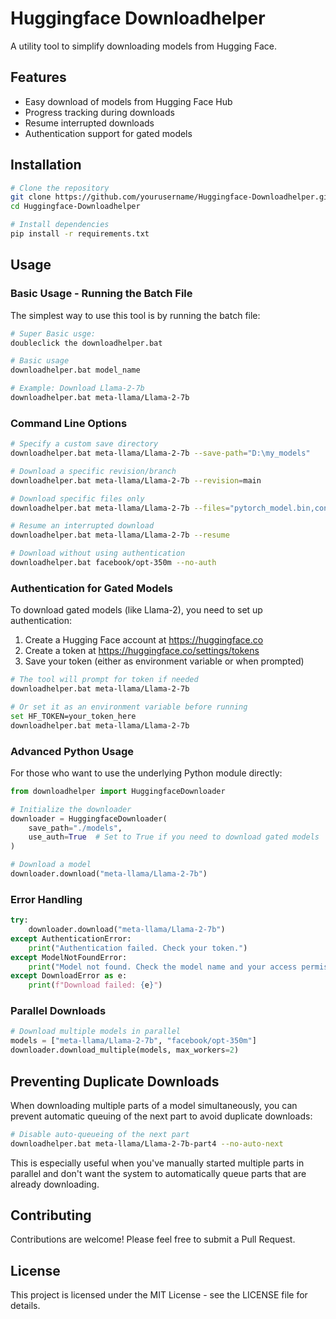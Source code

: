 # Huggingface Downloadhelper

A utility tool to simplify downloading models from Hugging Face.

## Features

- Easy download of models from Hugging Face Hub
- Progress tracking during downloads
- Resume interrupted downloads
- Authentication support for gated models

## Installation

```bash
# Clone the repository
git clone https://github.com/yourusername/Huggingface-Downloadhelper.git
cd Huggingface-Downloadhelper

# Install dependencies
pip install -r requirements.txt
```

## Usage

### Basic Usage - Running the Batch File

The simplest way to use this tool is by running the batch file:

```bash
# Super Basic usge:
doubleclick the downloadhelper.bat

# Basic usage
downloadhelper.bat model_name

# Example: Download Llama-2-7b
downloadhelper.bat meta-llama/Llama-2-7b
```

### Command Line Options

```bash
# Specify a custom save directory
downloadhelper.bat meta-llama/Llama-2-7b --save-path="D:\my_models"

# Download a specific revision/branch
downloadhelper.bat meta-llama/Llama-2-7b --revision=main

# Download specific files only
downloadhelper.bat meta-llama/Llama-2-7b --files="pytorch_model.bin,config.json"

# Resume an interrupted download
downloadhelper.bat meta-llama/Llama-2-7b --resume

# Download without using authentication
downloadhelper.bat facebook/opt-350m --no-auth
```

### Authentication for Gated Models

To download gated models (like Llama-2), you need to set up authentication:

1. Create a Hugging Face account at https://huggingface.co
2. Create a token at https://huggingface.co/settings/tokens
3. Save your token (either as environment variable or when prompted)

```bash
# The tool will prompt for token if needed
downloadhelper.bat meta-llama/Llama-2-7b

# Or set it as an environment variable before running
set HF_TOKEN=your_token_here
downloadhelper.bat meta-llama/Llama-2-7b
```

### Advanced Python Usage

For those who want to use the underlying Python module directly:

```python
from downloadhelper import HuggingfaceDownloader

# Initialize the downloader
downloader = HuggingfaceDownloader(
    save_path="./models",
    use_auth=True  # Set to True if you need to download gated models
)

# Download a model
downloader.download("meta-llama/Llama-2-7b")
```

### Error Handling

```python
try:
    downloader.download("meta-llama/Llama-2-7b")
except AuthenticationError:
    print("Authentication failed. Check your token.")
except ModelNotFoundError:
    print("Model not found. Check the model name and your access permissions.")
except DownloadError as e:
    print(f"Download failed: {e}")
```

### Parallel Downloads

```python
# Download multiple models in parallel
models = ["meta-llama/Llama-2-7b", "facebook/opt-350m"]
downloader.download_multiple(models, max_workers=2)
```

## Preventing Duplicate Downloads

When downloading multiple parts of a model simultaneously, you can prevent automatic queuing of the next part to avoid duplicate downloads:

```bash
# Disable auto-queueing of the next part
downloadhelper.bat meta-llama/Llama-2-7b-part4 --no-auto-next
```

This is especially useful when you've manually started multiple parts in parallel and don't want the system to automatically queue parts that are already downloading.

## Contributing

Contributions are welcome! Please feel free to submit a Pull Request.

## License

This project is licensed under the MIT License - see the LICENSE file for details.

